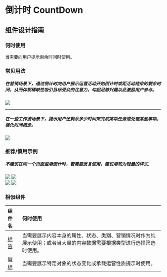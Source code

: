 # 倒计时 CountDown

## 组件设计指南

### 何时使用

当需要向用户提示剩余时间时使用。

### 常见用法

##### 在营销场景下，通过倒计时向用户展示运营活动开始倒计时或距活动结束的剩余时间，从而体现稀缺性吸引目标受众的注意力，勾起足够兴趣以此激励用户参与。

<div class="legend">
  <div class="item">
    <img src="https://tdesign.gtimg.com/site/design/mobile-guide/count-down/count-down-1.png" />
  </div>
</div>

<hr />

##### 在一些工作流场景下，提示用户还剩余多少时间来完成某项任务或处理某些事项，强化时间概念。

<div class="legend">
  <div class="item">
    <img src="https://tdesign.gtimg.com/site/design/mobile-guide/count-down/count-down-2.png" />
  </div>
</div>


### 推荐/慎用示例

##### 不建议在同一个页面滥用倒计时，若需要反复使用，建议用较为轻量的样式.

<div class="legend">
  <div class="item">
    <img src="https://tdesign.gtimg.com/site/design/mobile-guide/count-down/count-down-3.png" />
    <img class="tag" src="https://tdesign.gtimg.com/site/doc/bad.png" />
  </div>

   <div class="item">
    <img src="https://tdesign.gtimg.com/site/design/mobile-guide/count-down/count-down-4.png" />
    <img class="tag" src="https://tdesign.gtimg.com/site/doc/good.png" />
  </div>
</div>


### 相似组件

| 组件名          | 何时使用                                                                                                             |
| :-------------- | :------------------------------------------------------------------------------------------------------------------- |
| [标签](./tag)   | 当需要展示内容本身的属性、状态、类别、营销情况时作为纯展示使用；或者当大量的内容数据需要根据类型进行选择筛选时使用。 |
| [徽标](./badge) | 当需要展示特定对象的状态变化或承载运营性质提示时使用。                                                               |
